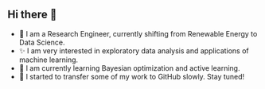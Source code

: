 ## Hi there 👋

- 🔭 I am a Research Engineer, currently shifting from Renewable Energy to Data Science.
- ✨ I am very interested in exploratory data analysis and applications of machine learning.
- 🌱 I am currently learning Bayesian optimization and active learning.
- 🎯 I started to transfer some of my work to GitHub slowly. Stay tuned!
